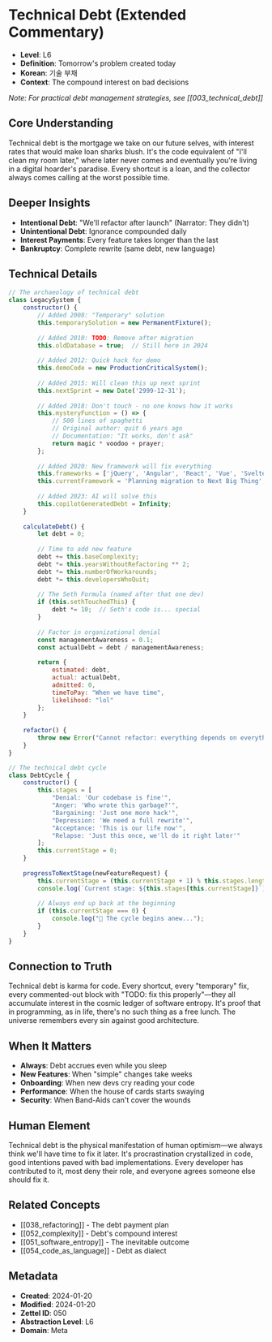 # Technical Debt (Extended Commentary)
- **Level**: L6
- **Definition**: Tomorrow's problem created today
- **Korean**: 기술 부채
- **Context**: The compound interest on bad decisions

*Note: For practical debt management strategies, see [[003_technical_debt]]*

## Core Understanding
Technical debt is the mortgage we take on our future selves, with interest rates that would make loan sharks blush. It's the code equivalent of "I'll clean my room later," where later never comes and eventually you're living in a digital hoarder's paradise. Every shortcut is a loan, and the collector always comes calling at the worst possible time.

## Deeper Insights
- **Intentional Debt**: "We'll refactor after launch" (Narrator: They didn't)
- **Unintentional Debt**: Ignorance compounded daily
- **Interest Payments**: Every feature takes longer than the last
- **Bankruptcy**: Complete rewrite (same debt, new language)

## Technical Details
```javascript
// The archaeology of technical debt
class LegacySystem {
    constructor() {
        // Added 2008: "Temporary" solution
        this.temporarySolution = new PermanentFixture();
        
        // Added 2010: TODO: Remove after migration
        this.oldDatabase = true;  // Still here in 2024
        
        // Added 2012: Quick hack for demo
        this.demoCode = new ProductionCriticalSystem();
        
        // Added 2015: Will clean this up next sprint
        this.nextSprint = new Date('2999-12-31');
        
        // Added 2018: Don't touch - no one knows how it works
        this.mysteryFunction = () => {
            // 500 lines of spaghetti
            // Original author: quit 6 years ago
            // Documentation: "It works, don't ask"
            return magic * voodoo + prayer;
        };
        
        // Added 2020: New framework will fix everything
        this.frameworks = ['jQuery', 'Angular', 'React', 'Vue', 'Svelte'];
        this.currentFramework = 'Planning migration to Next Big Thing';
        
        // Added 2023: AI will solve this
        this.copilotGeneratedDebt = Infinity;
    }
    
    calculateDebt() {
        let debt = 0;
        
        // Time to add new feature
        debt += this.baseComplexity;
        debt *= this.yearsWithoutRefactoring ** 2;
        debt *= this.numberOfWorkarounds;
        debt *= this.developersWhoQuit;
        
        // The Seth Formula (named after that one dev)
        if (this.sethTouchedThis) {
            debt *= 10;  // Seth's code is... special
        }
        
        // Factor in organizational denial
        const managementAwareness = 0.1;
        const actualDebt = debt / managementAwareness;
        
        return {
            estimated: debt,
            actual: actualDebt,
            admitted: 0,
            timeToPay: "When we have time",
            likelihood: "lol"
        };
    }
    
    refactor() {
        throw new Error("Cannot refactor: everything depends on everything");
    }
}

// The technical debt cycle
class DebtCycle {
    constructor() {
        this.stages = [
            "Denial: 'Our codebase is fine'",
            "Anger: 'Who wrote this garbage?'",
            "Bargaining: 'Just one more hack'",
            "Depression: 'We need a full rewrite'",
            "Acceptance: 'This is our life now'",
            "Relapse: 'Just this once, we'll do it right later'"
        ];
        this.currentStage = 0;
    }
    
    progressToNextStage(newFeatureRequest) {
        this.currentStage = (this.currentStage + 1) % this.stages.length;
        console.log(`Current stage: ${this.stages[this.currentStage]}`);
        
        // Always end up back at the beginning
        if (this.currentStage === 0) {
            console.log("🔄 The cycle begins anew...");
        }
    }
}
```

## Connection to Truth
Technical debt is karma for code. Every shortcut, every "temporary" fix, every commented-out block with "TODO: fix this properly"—they all accumulate interest in the cosmic ledger of software entropy. It's proof that in programming, as in life, there's no such thing as a free lunch. The universe remembers every sin against good architecture.

## When It Matters
- **Always**: Debt accrues even while you sleep
- **New Features**: When "simple" changes take weeks
- **Onboarding**: When new devs cry reading your code
- **Performance**: When the house of cards starts swaying
- **Security**: When Band-Aids can't cover the wounds

## Human Element
Technical debt is the physical manifestation of human optimism—we always think we'll have time to fix it later. It's procrastination crystallized in code, good intentions paved with bad implementations. Every developer has contributed to it, most deny their role, and everyone agrees someone else should fix it.

## Related Concepts
- [[038_refactoring]] - The debt payment plan
- [[052_complexity]] - Debt's compound interest
- [[051_software_entropy]] - The inevitable outcome
- [[054_code_as_language]] - Debt as dialect

## Metadata
- **Created**: 2024-01-20
- **Modified**: 2024-01-20
- **Zettel ID**: 050
- **Abstraction Level**: L6
- **Domain**: Meta